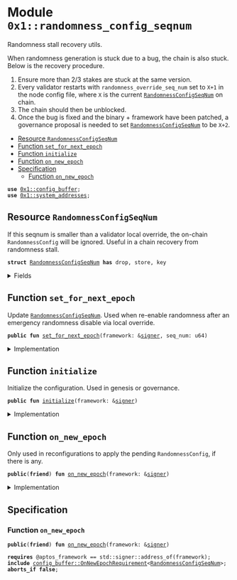 
<a id="0x1_randomness_config_seqnum"></a>

# Module `0x1::randomness_config_seqnum`

Randomness stall recovery utils.

When randomness generation is stuck due to a bug, the chain is also stuck. Below is the recovery procedure.
1. Ensure more than 2/3 stakes are stuck at the same version.
1. Every validator restarts with <code>randomness_override_seq_num</code> set to <code>X&#43;1</code> in the node config file,
where <code>X</code> is the current <code><a href="randomness_config_seqnum.md#0x1_randomness_config_seqnum_RandomnessConfigSeqNum">RandomnessConfigSeqNum</a></code> on chain.
1. The chain should then be unblocked.
1. Once the bug is fixed and the binary &#43; framework have been patched,
a governance proposal is needed to set <code><a href="randomness_config_seqnum.md#0x1_randomness_config_seqnum_RandomnessConfigSeqNum">RandomnessConfigSeqNum</a></code> to be <code>X&#43;2</code>.


-  [Resource `RandomnessConfigSeqNum`](#0x1_randomness_config_seqnum_RandomnessConfigSeqNum)
-  [Function `set_for_next_epoch`](#0x1_randomness_config_seqnum_set_for_next_epoch)
-  [Function `initialize`](#0x1_randomness_config_seqnum_initialize)
-  [Function `on_new_epoch`](#0x1_randomness_config_seqnum_on_new_epoch)
-  [Specification](#@Specification_0)
    -  [Function `on_new_epoch`](#@Specification_0_on_new_epoch)


<pre><code><b>use</b> <a href="config_buffer.md#0x1_config_buffer">0x1::config_buffer</a>;<br /><b>use</b> <a href="system_addresses.md#0x1_system_addresses">0x1::system_addresses</a>;<br /></code></pre>



<a id="0x1_randomness_config_seqnum_RandomnessConfigSeqNum"></a>

## Resource `RandomnessConfigSeqNum`

If this seqnum is smaller than a validator local override, the on&#45;chain <code>RandomnessConfig</code> will be ignored.
Useful in a chain recovery from randomness stall.


<pre><code><b>struct</b> <a href="randomness_config_seqnum.md#0x1_randomness_config_seqnum_RandomnessConfigSeqNum">RandomnessConfigSeqNum</a> <b>has</b> drop, store, key<br /></code></pre>



<details>
<summary>Fields</summary>


<dl>
<dt>
<code>seq_num: u64</code>
</dt>
<dd>

</dd>
</dl>


</details>

<a id="0x1_randomness_config_seqnum_set_for_next_epoch"></a>

## Function `set_for_next_epoch`

Update <code><a href="randomness_config_seqnum.md#0x1_randomness_config_seqnum_RandomnessConfigSeqNum">RandomnessConfigSeqNum</a></code>.
Used when re&#45;enable randomness after an emergency randomness disable via local override.


<pre><code><b>public</b> <b>fun</b> <a href="randomness_config_seqnum.md#0x1_randomness_config_seqnum_set_for_next_epoch">set_for_next_epoch</a>(framework: &amp;<a href="../../aptos-stdlib/../move-stdlib/doc/signer.md#0x1_signer">signer</a>, seq_num: u64)<br /></code></pre>



<details>
<summary>Implementation</summary>


<pre><code><b>public</b> <b>fun</b> <a href="randomness_config_seqnum.md#0x1_randomness_config_seqnum_set_for_next_epoch">set_for_next_epoch</a>(framework: &amp;<a href="../../aptos-stdlib/../move-stdlib/doc/signer.md#0x1_signer">signer</a>, seq_num: u64) &#123;<br />    <a href="system_addresses.md#0x1_system_addresses_assert_aptos_framework">system_addresses::assert_aptos_framework</a>(framework);<br />    <a href="config_buffer.md#0x1_config_buffer_upsert">config_buffer::upsert</a>(<a href="randomness_config_seqnum.md#0x1_randomness_config_seqnum_RandomnessConfigSeqNum">RandomnessConfigSeqNum</a> &#123; seq_num &#125;);<br />&#125;<br /></code></pre>



</details>

<a id="0x1_randomness_config_seqnum_initialize"></a>

## Function `initialize`

Initialize the configuration. Used in genesis or governance.


<pre><code><b>public</b> <b>fun</b> <a href="randomness_config_seqnum.md#0x1_randomness_config_seqnum_initialize">initialize</a>(framework: &amp;<a href="../../aptos-stdlib/../move-stdlib/doc/signer.md#0x1_signer">signer</a>)<br /></code></pre>



<details>
<summary>Implementation</summary>


<pre><code><b>public</b> <b>fun</b> <a href="randomness_config_seqnum.md#0x1_randomness_config_seqnum_initialize">initialize</a>(framework: &amp;<a href="../../aptos-stdlib/../move-stdlib/doc/signer.md#0x1_signer">signer</a>) &#123;<br />    <a href="system_addresses.md#0x1_system_addresses_assert_aptos_framework">system_addresses::assert_aptos_framework</a>(framework);<br />    <b>if</b> (!<b>exists</b>&lt;<a href="randomness_config_seqnum.md#0x1_randomness_config_seqnum_RandomnessConfigSeqNum">RandomnessConfigSeqNum</a>&gt;(@aptos_framework)) &#123;<br />        <b>move_to</b>(framework, <a href="randomness_config_seqnum.md#0x1_randomness_config_seqnum_RandomnessConfigSeqNum">RandomnessConfigSeqNum</a> &#123; seq_num: 0 &#125;)<br />    &#125;<br />&#125;<br /></code></pre>



</details>

<a id="0x1_randomness_config_seqnum_on_new_epoch"></a>

## Function `on_new_epoch`

Only used in reconfigurations to apply the pending <code>RandomnessConfig</code>, if there is any.


<pre><code><b>public</b>(<b>friend</b>) <b>fun</b> <a href="randomness_config_seqnum.md#0x1_randomness_config_seqnum_on_new_epoch">on_new_epoch</a>(framework: &amp;<a href="../../aptos-stdlib/../move-stdlib/doc/signer.md#0x1_signer">signer</a>)<br /></code></pre>



<details>
<summary>Implementation</summary>


<pre><code><b>public</b>(<b>friend</b>) <b>fun</b> <a href="randomness_config_seqnum.md#0x1_randomness_config_seqnum_on_new_epoch">on_new_epoch</a>(framework: &amp;<a href="../../aptos-stdlib/../move-stdlib/doc/signer.md#0x1_signer">signer</a>) <b>acquires</b> <a href="randomness_config_seqnum.md#0x1_randomness_config_seqnum_RandomnessConfigSeqNum">RandomnessConfigSeqNum</a> &#123;<br />    <a href="system_addresses.md#0x1_system_addresses_assert_aptos_framework">system_addresses::assert_aptos_framework</a>(framework);<br />    <b>if</b> (<a href="config_buffer.md#0x1_config_buffer_does_exist">config_buffer::does_exist</a>&lt;<a href="randomness_config_seqnum.md#0x1_randomness_config_seqnum_RandomnessConfigSeqNum">RandomnessConfigSeqNum</a>&gt;()) &#123;<br />        <b>let</b> new_config &#61; <a href="config_buffer.md#0x1_config_buffer_extract">config_buffer::extract</a>&lt;<a href="randomness_config_seqnum.md#0x1_randomness_config_seqnum_RandomnessConfigSeqNum">RandomnessConfigSeqNum</a>&gt;();<br />        <b>if</b> (<b>exists</b>&lt;<a href="randomness_config_seqnum.md#0x1_randomness_config_seqnum_RandomnessConfigSeqNum">RandomnessConfigSeqNum</a>&gt;(@aptos_framework)) &#123;<br />            &#42;<b>borrow_global_mut</b>&lt;<a href="randomness_config_seqnum.md#0x1_randomness_config_seqnum_RandomnessConfigSeqNum">RandomnessConfigSeqNum</a>&gt;(@aptos_framework) &#61; new_config;<br />        &#125; <b>else</b> &#123;<br />            <b>move_to</b>(framework, new_config);<br />        &#125;<br />    &#125;<br />&#125;<br /></code></pre>



</details>

<a id="@Specification_0"></a>

## Specification


<a id="@Specification_0_on_new_epoch"></a>

### Function `on_new_epoch`


<pre><code><b>public</b>(<b>friend</b>) <b>fun</b> <a href="randomness_config_seqnum.md#0x1_randomness_config_seqnum_on_new_epoch">on_new_epoch</a>(framework: &amp;<a href="../../aptos-stdlib/../move-stdlib/doc/signer.md#0x1_signer">signer</a>)<br /></code></pre>




<pre><code><b>requires</b> @aptos_framework &#61;&#61; std::signer::address_of(framework);<br /><b>include</b> <a href="config_buffer.md#0x1_config_buffer_OnNewEpochRequirement">config_buffer::OnNewEpochRequirement</a>&lt;<a href="randomness_config_seqnum.md#0x1_randomness_config_seqnum_RandomnessConfigSeqNum">RandomnessConfigSeqNum</a>&gt;;<br /><b>aborts_if</b> <b>false</b>;<br /></code></pre>


[move-book]: https://aptos.dev/move/book/SUMMARY
